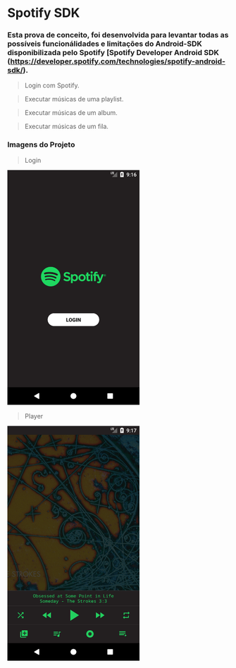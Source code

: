 # Spotify SDK

### Esta prova de conceito, foi desenvolvida para levantar todas as possíveis funcionálidades e limitações do Android-SDK disponibilizada pelo Spotify [Spotify Developer Android SDK (https://developer.spotify.com/technologies/spotify-android-sdk/).

> Login com Spotify.

> Executar músicas de uma playlist.

> Executar músicas de um album.

> Executar músicas de um fila.

### Imagens do Projeto

> Login
<img src="https://github.com/gustavoterras/SpotifySDKSample/blob/master/images/img_01.png" width="300">

> Player
<img src="https://github.com/gustavoterras/SpotifySDKSample/blob/master/images/img_02.png" width="300">
